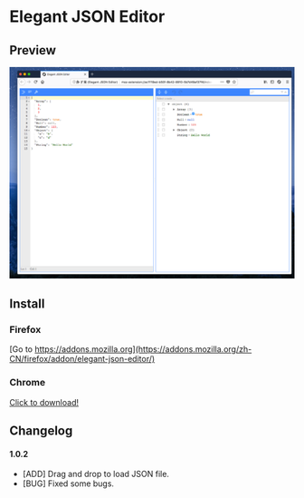 # Elegant JSON Editor

## Preview
![preivew](https://github.com/webpatch/JSON-Editor-Extension/blob/master/preview/20171123-143428.png?raw=true)

## Install 

### Firefox 
 
[Go to https://addons.mozilla.org](https://addons.mozilla.org/zh-CN/firefox/addon/elegant-json-editor/)

### Chrome

[Click to download!](https://github.com/webpatch/JSON-Editor-Extension/blob/master/dist/JSON-Editor-Extension.crx?raw=true)


## Changelog

#### 1.0.2

* [ADD] Drag and drop to load JSON file.
* [BUG] Fixed some bugs.
